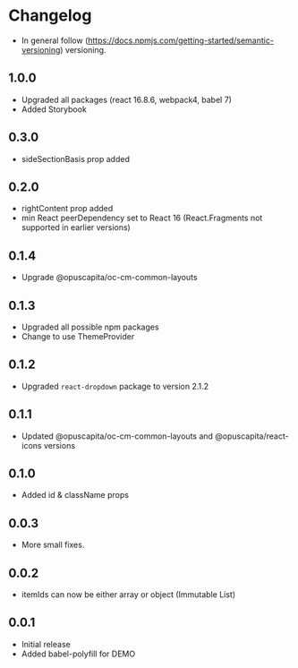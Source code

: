 # Changelog
* In general follow (https://docs.npmjs.com/getting-started/semantic-versioning) versioning.

## <next>

## 1.0.0
* Upgraded all packages (react 16.8.6, webpack4, babel 7)
* Added Storybook

## 0.3.0
* sideSectionBasis prop added

## 0.2.0
* rightContent prop added
* min React peerDependency set to React 16 (React.Fragments not supported in earlier versions)

## 0.1.4
* Upgrade @opuscapita/oc-cm-common-layouts

## 0.1.3
* Upgraded all possible npm packages
* Change to use ThemeProvider

## 0.1.2
* Upgraded `react-dropdown` package to version 2.1.2

## 0.1.1
* Updated @opuscapita/oc-cm-common-layouts and @opuscapita/react-icons versions

## 0.1.0
* Added id & className props

## 0.0.3
* More small fixes.

## 0.0.2 
* itemIds can now be either array or object (Immutable List)

## 0.0.1
* Initial release
* Added babel-polyfill for DEMO
